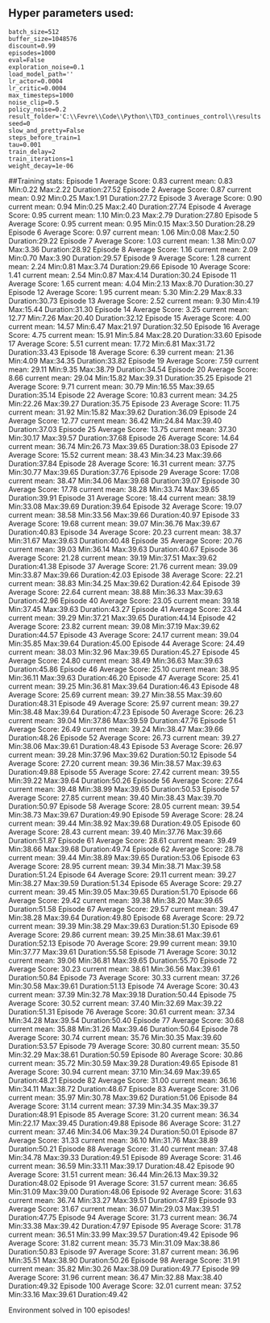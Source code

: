 ## Hyper parameters used:
	batch_size=512
	buffer_size=1048576
	discount=0.99
	episodes=1000
	eval=False
	exploration_noise=0.1
	load_model_path=''
	lr_actor=0.0004
	lr_critic=0.0004
	max_timesteps=1000
	noise_clip=0.5
	policy_noise=0.2
	result_folder='C:\\Fevre\\Code\\Python\\TD3_continues_control\\results'
	seed=0
	slow_and_pretty=False
	steps_before_train=1
	tau=0.001
	train_delay=2
	train_iterations=1
	weight_decay=1e-06
##Training stats:
	Episode 1	Average Score: 0.83 	 current mean: 0.83	 Min:0.22	Max:2.22	Duration:27.52
	Episode 2	Average Score: 0.87 	 current mean: 0.92	 Min:0.25	Max:1.91	Duration:27.72
	Episode 3	Average Score: 0.90 	 current mean: 0.94	 Min:0.25	Max:2.40	Duration:27.74
	Episode 4	Average Score: 0.95 	 current mean: 1.10	 Min:0.23	Max:2.79	Duration:27.80
	Episode 5	Average Score: 0.95 	 current mean: 0.95	 Min:0.15	Max:3.50	Duration:28.29
	Episode 6	Average Score: 0.97 	 current mean: 1.06	 Min:0.08	Max:2.50	Duration:29.22
	Episode 7	Average Score: 1.03 	 current mean: 1.38	 Min:0.07	Max:3.36	Duration:28.92
	Episode 8	Average Score: 1.16 	 current mean: 2.09	 Min:0.70	Max:3.90	Duration:29.57
	Episode 9	Average Score: 1.28 	 current mean: 2.24	 Min:0.81	Max:3.74	Duration:29.66
	Episode 10	Average Score: 1.41 	 current mean: 2.54	 Min:0.87	Max:4.14	Duration:30.24
	Episode 11	Average Score: 1.65 	 current mean: 4.04	 Min:2.13	Max:8.70	Duration:30.27
	Episode 12	Average Score: 1.95 	 current mean: 5.30	 Min:2.29	Max:8.33	Duration:30.73
	Episode 13	Average Score: 2.52 	 current mean: 9.30	 Min:4.19	Max:15.44	Duration:31.30
	Episode 14	Average Score: 3.25 	 current mean: 12.77	 Min:7.26	Max:20.40	Duration:32.12
	Episode 15	Average Score: 4.00 	 current mean: 14.57	 Min:6.47	Max:21.97	Duration:32.50
	Episode 16	Average Score: 4.75 	 current mean: 15.91	 Min:5.84	Max:28.20	Duration:33.60
	Episode 17	Average Score: 5.51 	 current mean: 17.72	 Min:6.81	Max:31.72	Duration:33.43
	Episode 18	Average Score: 6.39 	 current mean: 21.36	 Min:4.09	Max:34.35	Duration:33.82
	Episode 19	Average Score: 7.59 	 current mean: 29.11	 Min:9.35	Max:38.79	Duration:34.54
	Episode 20	Average Score: 8.66 	 current mean: 29.04	 Min:15.82	Max:39.31	Duration:35.25
	Episode 21	Average Score: 9.71 	 current mean: 30.79	 Min:16.55	Max:39.65	Duration:35.14
	Episode 22	Average Score: 10.83 	 current mean: 34.25	 Min:22.26	Max:39.27	Duration:35.75
	Episode 23	Average Score: 11.75 	 current mean: 31.92	 Min:15.82	Max:39.62	Duration:36.09
	Episode 24	Average Score: 12.77 	 current mean: 36.42	 Min:24.84	Max:39.40	Duration:37.03
	Episode 25	Average Score: 13.75 	 current mean: 37.30	 Min:30.17	Max:39.57	Duration:37.68
	Episode 26	Average Score: 14.64 	 current mean: 36.74	 Min:26.73	Max:39.65	Duration:38.03
	Episode 27	Average Score: 15.52 	 current mean: 38.43	 Min:34.23	Max:39.66	Duration:37.84
	Episode 28	Average Score: 16.31 	 current mean: 37.75	 Min:30.77	Max:39.65	Duration:37.76
	Episode 29	Average Score: 17.08 	 current mean: 38.47	 Min:34.06	Max:39.68	Duration:39.07
	Episode 30	Average Score: 17.78 	 current mean: 38.28	 Min:33.74	Max:39.65	Duration:39.91
	Episode 31	Average Score: 18.44 	 current mean: 38.19	 Min:33.08	Max:39.69	Duration:39.64
	Episode 32	Average Score: 19.07 	 current mean: 38.58	 Min:33.56	Max:39.66	Duration:40.97
	Episode 33	Average Score: 19.68 	 current mean: 39.07	 Min:36.76	Max:39.67	Duration:40.83
	Episode 34	Average Score: 20.23 	 current mean: 38.37	 Min:31.67	Max:39.63	Duration:40.48
	Episode 35	Average Score: 20.76 	 current mean: 39.03	 Min:36.14	Max:39.63	Duration:40.67
	Episode 36	Average Score: 21.28 	 current mean: 39.19	 Min:37.51	Max:39.62	Duration:41.38
	Episode 37	Average Score: 21.76 	 current mean: 39.09	 Min:33.87	Max:39.66	Duration:42.03
	Episode 38	Average Score: 22.21 	 current mean: 38.83	 Min:34.25	Max:39.62	Duration:42.64
	Episode 39	Average Score: 22.64 	 current mean: 38.88	 Min:36.33	Max:39.63	Duration:42.96
	Episode 40	Average Score: 23.05 	 current mean: 39.18	 Min:37.45	Max:39.63	Duration:43.27
	Episode 41	Average Score: 23.44 	 current mean: 39.29	 Min:37.21	Max:39.65	Duration:44.14
	Episode 42	Average Score: 23.82 	 current mean: 39.08	 Min:37.19	Max:39.62	Duration:44.57
	Episode 43	Average Score: 24.17 	 current mean: 39.04	 Min:35.85	Max:39.64	Duration:45.00
	Episode 44	Average Score: 24.49 	 current mean: 38.03	 Min:32.96	Max:39.65	Duration:45.27
	Episode 45	Average Score: 24.80 	 current mean: 38.49	 Min:36.63	Max:39.63	Duration:45.86
	Episode 46	Average Score: 25.10 	 current mean: 38.95	 Min:36.11	Max:39.63	Duration:46.20
	Episode 47	Average Score: 25.41 	 current mean: 39.25	 Min:36.81	Max:39.64	Duration:46.43
	Episode 48	Average Score: 25.69 	 current mean: 39.27	 Min:38.55	Max:39.60	Duration:48.31
	Episode 49	Average Score: 25.97 	 current mean: 39.27	 Min:38.48	Max:39.64	Duration:47.23
	Episode 50	Average Score: 26.23 	 current mean: 39.04	 Min:37.86	Max:39.59	Duration:47.76
	Episode 51	Average Score: 26.49 	 current mean: 39.24	 Min:38.47	Max:39.66	Duration:48.26
	Episode 52	Average Score: 26.73 	 current mean: 39.27	 Min:38.06	Max:39.61	Duration:48.43
	Episode 53	Average Score: 26.97 	 current mean: 39.28	 Min:37.96	Max:39.62	Duration:50.12
	Episode 54	Average Score: 27.20 	 current mean: 39.36	 Min:38.57	Max:39.63	Duration:49.88
	Episode 55	Average Score: 27.42 	 current mean: 39.55	 Min:39.22	Max:39.64	Duration:50.26
	Episode 56	Average Score: 27.64 	 current mean: 39.48	 Min:38.99	Max:39.65	Duration:50.53
	Episode 57	Average Score: 27.85 	 current mean: 39.40	 Min:38.43	Max:39.70	Duration:50.97
	Episode 58	Average Score: 28.05 	 current mean: 39.54	 Min:38.73	Max:39.67	Duration:49.90
	Episode 59	Average Score: 28.24 	 current mean: 39.44	 Min:38.92	Max:39.68	Duration:49.05
	Episode 60	Average Score: 28.43 	 current mean: 39.40	 Min:37.76	Max:39.66	Duration:51.87
	Episode 61	Average Score: 28.61 	 current mean: 39.49	 Min:38.66	Max:39.68	Duration:49.74
	Episode 62	Average Score: 28.78 	 current mean: 39.44	 Min:38.89	Max:39.65	Duration:53.06
	Episode 63	Average Score: 28.95 	 current mean: 39.34	 Min:38.71	Max:39.58	Duration:51.24
	Episode 64	Average Score: 29.11 	 current mean: 39.27	 Min:38.27	Max:39.59	Duration:51.34
	Episode 65	Average Score: 29.27 	 current mean: 39.45	 Min:39.05	Max:39.65	Duration:51.70
	Episode 66	Average Score: 29.42 	 current mean: 39.38	 Min:38.20	Max:39.65	Duration:51.58
	Episode 67	Average Score: 29.57 	 current mean: 39.47	 Min:38.28	Max:39.64	Duration:49.80
	Episode 68	Average Score: 29.72 	 current mean: 39.39	 Min:38.29	Max:39.63	Duration:51.30
	Episode 69	Average Score: 29.86 	 current mean: 39.25	 Min:38.61	Max:39.61	Duration:52.13
	Episode 70	Average Score: 29.99 	 current mean: 39.10	 Min:37.77	Max:39.61	Duration:55.58
	Episode 71	Average Score: 30.12 	 current mean: 39.06	 Min:36.81	Max:39.65	Duration:55.70
	Episode 72	Average Score: 30.23 	 current mean: 38.61	 Min:36.56	Max:39.61	Duration:50.84
	Episode 73	Average Score: 30.33 	 current mean: 37.26	 Min:30.58	Max:39.61	Duration:51.13
	Episode 74	Average Score: 30.43 	 current mean: 37.39	 Min:32.78	Max:39.18	Duration:50.44
	Episode 75	Average Score: 30.52 	 current mean: 37.40	 Min:32.69	Max:39.22	Duration:51.31
	Episode 76	Average Score: 30.61 	 current mean: 37.34	 Min:34.28	Max:39.54	Duration:50.40
	Episode 77	Average Score: 30.68 	 current mean: 35.88	 Min:31.26	Max:39.46	Duration:50.64
	Episode 78	Average Score: 30.74 	 current mean: 35.76	 Min:30.35	Max:39.60	Duration:53.57
	Episode 79	Average Score: 30.80 	 current mean: 35.50	 Min:32.29	Max:38.61	Duration:50.59
	Episode 80	Average Score: 30.86 	 current mean: 35.72	 Min:30.59	Max:39.28	Duration:49.65
	Episode 81	Average Score: 30.94 	 current mean: 37.10	 Min:34.69	Max:39.65	Duration:48.21
	Episode 82	Average Score: 31.00 	 current mean: 36.16	 Min:34.11	Max:38.72	Duration:48.67
	Episode 83	Average Score: 31.06 	 current mean: 35.97	 Min:30.78	Max:39.62	Duration:51.06
	Episode 84	Average Score: 31.14 	 current mean: 37.39	 Min:34.35	Max:39.37	Duration:48.91
	Episode 85	Average Score: 31.20 	 current mean: 36.34	 Min:22.17	Max:39.45	Duration:49.88
	Episode 86	Average Score: 31.27 	 current mean: 37.46	 Min:34.06	Max:39.24	Duration:50.01
	Episode 87	Average Score: 31.33 	 current mean: 36.10	 Min:31.76	Max:38.89	Duration:50.21
	Episode 88	Average Score: 31.40 	 current mean: 37.48	 Min:34.78	Max:39.33	Duration:49.51
	Episode 89	Average Score: 31.46 	 current mean: 36.59	 Min:33.11	Max:39.17	Duration:48.42
	Episode 90	Average Score: 31.51 	 current mean: 36.44	 Min:26.13	Max:39.32	Duration:48.02
	Episode 91	Average Score: 31.57 	 current mean: 36.65	 Min:31.09	Max:39.00	Duration:48.06
	Episode 92	Average Score: 31.63 	 current mean: 36.74	 Min:33.27	Max:39.51	Duration:47.89
	Episode 93	Average Score: 31.67 	 current mean: 36.07	 Min:29.03	Max:39.51	Duration:47.75
	Episode 94	Average Score: 31.73 	 current mean: 36.74	 Min:33.38	Max:39.42	Duration:47.97
	Episode 95	Average Score: 31.78 	 current mean: 36.51	 Min:33.99	Max:39.57	Duration:49.42
	Episode 96	Average Score: 31.82 	 current mean: 35.73	 Min:31.09	Max:38.86	Duration:50.83
	Episode 97	Average Score: 31.87 	 current mean: 36.96	 Min:35.51	Max:38.90	Duration:50.26
	Episode 98	Average Score: 31.91 	 current mean: 35.82	 Min:30.26	Max:38.09	Duration:49.77
	Episode 99	Average Score: 31.96 	 current mean: 36.47	 Min:32.88	Max:38.40	Duration:49.32
	Episode 100	Average Score: 32.01 	 current mean: 37.52	 Min:33.16	Max:39.61	Duration:49.42

Environment solved in 100 episodes!